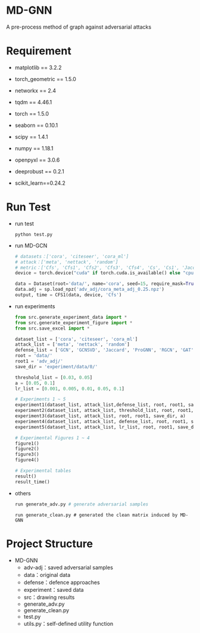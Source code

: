 # MD-GNN

A pre-process method of graph against adversarial attacks

# Requirement

- matplotlib == 3.2.2

- torch_geometric == 1.5.0
- networkx == 2.4
- tqdm == 4.46.1
- torch == 1.5.0
- seaborn == 0.10.1
- scipy == 1.4.1
- numpy == 1.18.1
- openpyxl == 3.0.6
- deeprobust == 0.2.1
- scikit_learn==0.24.2

# Run Test

- run test

  ```shell
  python test.py
  ```

- run MD-GCN

  ```python
  # datasets：['cora', 'citeseer', 'cora_ml']
  # attack：['meta', 'nettack', 'random']
  # metric：['Cfs', 'Cfs1', 'Cfs2', 'Cfs3', 'Cfs4', 'Cs', 'Cs1', 'Jaccard1']
  device = torch.device("cuda" if torch.cuda.is_available() else "cpu")
  
  data = Dataset(root='data/', name='cora', seed=15, require_mask=True)
  data.adj = sp.load_npz('adv_adj/cora_meta_adj_0.25.npz')
  output, time = CFS1(data, device, 'Cfs')
  ```

- run experiments

  ```python
  from src.generate_experiment_data import *
  from src.generate_experiment_figure import *
  from src.save_excel import *
  
  dataset_list = ['cora', 'citeseer', 'cora_ml']
  attack_list = ['meta', 'nettack', 'random']
  defense_list = ['GCN', 'GCNSVD', 'Jaccard', 'ProGNN', 'RGCN', 'GAT', 'CFS', 'CfsGAT', 'CfsRGCN', 'GNNGuard', 'HGCN', 'CfsHGCN']
  root = 'data/'
  root1 = 'adv_adj/'
  save_dir = 'experiment/data/0/'
  
  threshold_list = [0.03, 0.05]
  a = [0.05, 0.1]
  lr_list = [0.001, 0.005, 0.01, 0.05, 0.1]
  
  # Experiments 1 ~ 5
  experiment1(dataset_list, attack_list,defense_list, root, root1, save_dir)
  experiment2(dataset_list, attack_list, threshold_list, root, root1, save_dir)
  experiment3(dataset_list, attack_list, root, root1, save_dir, a)
  experiment4(dataset_list, attack_list, defense_list, root, root1, save_dir, 'Cfs4')
  experiment5(dataset_list, attack_list, lr_list, root, root1, save_dir, 'Cfs', 10)
  
  # Experimental Figures 1 ~ 4
  figure1()
  figure2()
  figure3()
  figure4()
  
  # Experimental tables
  result()
  result_time()
  ```

- others

  ```python
  run generate_adv.py # generate adversarial samples
  ```

  ```shell
  run generate_clean.py # generated the clean matrix induced by MD-GNN
  ```

  

# Project Structure

- MD-GNN
  - adv-adj：saved adversarial samples
  - data：original data
  - defense：defence approaches
  - experiment：saved data
  - src：drawing results
  - generate_adv.py
  - generate_clean.py
  - test.py
  - utils.py：self-defined utility function
